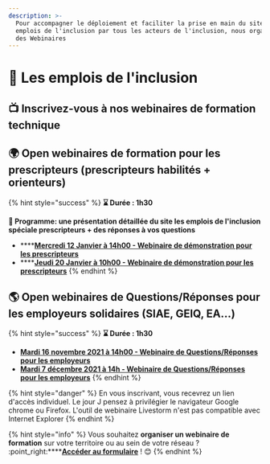 ```yaml
---
description: >-
  Pour accompagner le déploiement et faciliter la prise en main du site les
  emplois de l'inclusion par tous les acteurs de l'inclusion, nous organisons
  des Webinaires
---
```


# 📖 Les emplois de l'inclusion

## 📺 Inscrivez-vous à nos webinaires de formation technique

## 🌍 Open webinaires de formation pour les prescripteurs (prescripteurs habilités + orienteurs)

{% hint style="success" %}
**⌛ Durée : 1h30**

**📜 Programme: une présentation détaillée du site les emplois de l'inclusion spéciale prescripteurs + des réponses à vos questions**&#x20;

* ****[**Mercredi 12 Janvier à 14h00 - Webinaire de démonstration pour les prescripteurs**](https://app.livestorm.co/itou/open-webinaire-les-emplois-de-linclusion-demonstration-pour-les-prescripteurs-30?type=detailed)
* ****[**Jeudi 20 Janvier à 10h00 - Webinaire de démonstration pour les prescripteurs**](https://app.livestorm.co/itou/open-webinaire-les-emplois-de-linclusion-demonstration-pour-les-prescripteurs?type=detailed)
{% endhint %}

## 🌎 Open webinaires de Questions/Réponses pour les employeurs solidaires (SIAE, GEIQ, EA...)

{% hint style="success" %}
**⌛ Durée : 1h30**

* ****[**Mardi 16 novembre 2021 à 14h00 - Webinaire de Questions/Réponses pour les employeurs**](https://app.livestorm.co/itou/les-emplois-webinaire-de-questionsreponses-pour-les-employeurs4?type=detailed)****
* ****[**Mardi 7 décembre 2021 à 14h - Webinaire de Questions/Réponses pour les employeurs**](https://app.livestorm.co/itou/les-emplois-webinaire-questionsreponses-pour-les-employeurs?type=detailed)****
{% endhint %}

{% hint style="danger" %}
En vous inscrivant, vous recevrez un lien d'accès individuel. Le jour J pensez à privilégier le navigateur Google chrome ou Firefox. L'outil de webinaire Livestorm n'est pas compatible avec Internet Explorer
{% endhint %}

{% hint style="info" %}
&#x20;Vous souhaitez **organiser un webinaire de formation** sur votre territoire ou au sein de votre réseau ? :point\_right:****[**Accéder au formulaire**](https://startupsbeta.typeform.com/to/btgqYsdQ) ! :blush:&#x20;
{% endhint %}
